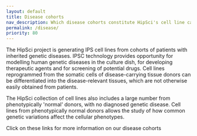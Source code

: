 ```yaml
---
layout: default
title: Disease cohorts
nav_description: Which disease cohorts constitute HipSci's cell line catalogue?
permalink: /disease/
priority: 80
---
```


The HipSci project is generating IPS cell lines from cohorts of patients with
inherited genetic diseases.  IPSC technology provides opportunity for modelling
human genetic diseases in the culture dish, for developing therapeutic agents
and for screening of potential drugs.  Cell lines reprogrammed from the somatic
cells of disease-carrying tissue donors can be differentiated into the
disease-relevant tissues, which are not otherwise easily obtained from patients.

The HipSci collection of cell lines also includes a large number from
phenotypically 'normal' donors, with no diagnosed genetic disease. Cell
lines from phenotypically normal donors allows the study of how common
genetic variations affect the cellular
phenotypes.

Click on these links for more information on our disease cohorts
